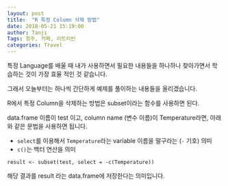 ```yaml
---
layout: post
title:  "R 특정 Column 삭제 방법"
date: 2018-05-21 15:19:00
author: Tanji
Tags: 청주, 카페, 리트리빈
categories: Travel
---
```


특정 Language를 배울 때 내가 사용하면서 필요한 내용들을 하나하나 찾아가면서 학습하는 것이 가장 효율 적인 것 같습니다.   
   
그래서 오늘부터는 하나씩 간단하게 예제를 풀이하는 내용들을 올리겠습니다.

R에서 특정 Column을 삭제하는 방법은 subset이라는 함수를 사용하면 된다.

data.frame 이름이 test 이고, column name (변수 이름)이 Temperature라면, 아래와 같은 문법을 사용하면 됩니다.   

* `select`를 이용해서 `Temperature`라는 variable 이름을 떨구라는 (`-` 기호) 의미   
* `c()`는 백터 연산을 의미   

``` 
result <- subset(test, select = -c(Temperature))
```

해당 결과를 result 라는 data.frame에 저장한다는 의미입니다.
